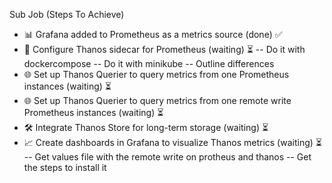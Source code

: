 Sub Job (Steps To Achieve)
- 📊 Grafana added to Prometheus as a metrics source (done) ✅
- 🔄 Configure Thanos sidecar for Prometheus (waiting) ⏳
-- Do it with dockercompose
-- Do it with minikube
-- Outline differences
- 🌐 Set up Thanos Querier to query metrics from one Prometheus instances (waiting) ⏳
- 🌐 Set up Thanos Querier to query metrics from one remote write Prometheus instances (waiting) ⏳
- 🛠️ Integrate Thanos Store for long-term storage (waiting) ⏳
- 📈 Create dashboards in Grafana to visualize Thanos metrics (waiting) ⏳
-- Get values file with the remote write on protheus and thanos
-- Get the steps to install it